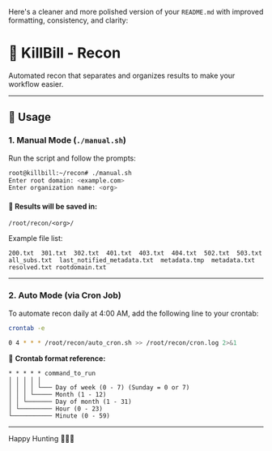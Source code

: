 Here's a cleaner and more polished version of your `README.md` with improved formatting, consistency, and clarity:

# 🔪 KillBill - Recon

Automated recon that separates and organizes results to make your workflow easier.

---

## 🚀 Usage

### 1. Manual Mode (`./manual.sh`)

Run the script and follow the prompts:

```bash
root@killbill:~/recon# ./manual.sh
Enter root domain: <example.com>
Enter organization name: <org>
```

#### 📂 Results will be saved in:
```
/root/recon/<org>/
```

Example file list:
```
200.txt  301.txt  302.txt  401.txt  403.txt  404.txt  502.txt  503.txt  all_subs.txt  last_notified_metadata.txt  metadata.tmp  metadata.txt  resolved.txt rootdomain.txt
```

---

### 2. Auto Mode (via Cron Job)

To automate recon daily at 4:00 AM, add the following line to your crontab:

```bash
crontab -e
```

```bash
0 4 * * * /root/recon/auto_cron.sh >> /root/recon/cron.log 2>&1
```

📌 **Crontab format reference:**
```
* * * * * command_to_run
│ │ │ │ │
│ │ │ │ └─── Day of week (0 - 7) (Sunday = 0 or 7)
│ │ │ └───── Month (1 - 12)
│ │ └─────── Day of month (1 - 31)
│ └───────── Hour (0 - 23)
└─────────── Minute (0 - 59)
```

---

Happy Hunting 🕵️‍♂️💥
